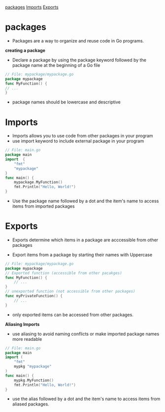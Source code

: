 
[packages](#packages)
[Imports](#imports)
[Exports](#exports)

# packages
- Packages are a way to organize and reuse code in Go programs.

**creating a package**
- Declare a package by using the package keyword followed by the package name at the beginning of a Go file

```go
// File: mypackage/mypackage.go
package mypackage
func MyFunction() {
// ...
}
```
- package names should be lowercase and descriptive

# Imports
- Imports allows you to use code from other packages in your program
- use import keyword to include external package in your program

```go
// File: main.go
package main
import  {
    "fmt"
    "mypackage"
}
func main() {
    mypackage.MyFunction()
    fmt.Println("Hello, World!")
}
```
- Use the package name followed by a dot and the item's name to access items from imported packages


# Exports
- Exports determine which items in a package are acccessible from other packages

- Export items from a package by starting their names with Uppercase

```go
// File: mypackage/mypackage.go
package mypackage
// Exported function (accessible from other pacakges)
func MyFunction() {
    // ...
}
// unexported function (not accessible from other packages)
func myPrivateFunction() {
    // ...
}
```
- only exported items can be accessed from other packages.

**Aliasing Imports**
- use aliasing to avoid naming conflicts or make imported package names more readable

```go
// File: main.go
package main
import (
    "fmt"
    mypkg "mypackage"
)
func main() {
    mypkg.MyFunction()
    fmt.Println("Hello, World!")
}
```

- use the alias followed by a dot and the item's name to access items from aliased packages.
